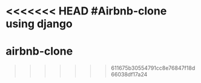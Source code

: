 <<<<<<< HEAD
#Airbnb-clone using django
=======
# airbnb-clone
>>>>>>> 611675b30554791cc8e76847f18d66038df17a24
